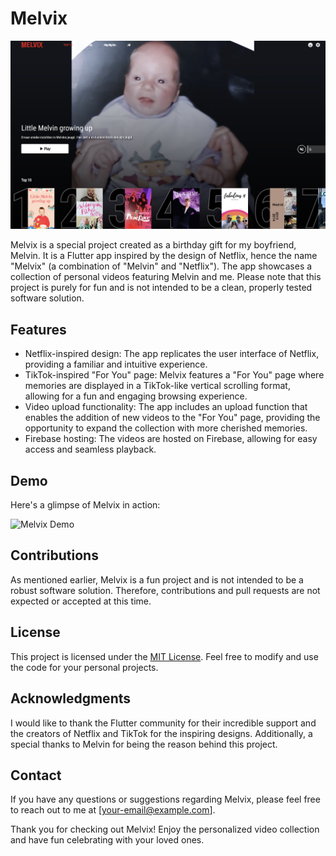 # Melvix

![Melvix Demo](screenshots/Home.png)

Melvix is a special project created as a birthday gift for my boyfriend, Melvin. It is a Flutter app inspired by the design of Netflix, hence the name "Melvix" (a combination of "Melvin" and "Netflix"). The app showcases a collection of personal videos featuring Melvin and me. Please note that this project is purely for fun and is not intended to be a clean, properly tested software solution.

## Features

- Netflix-inspired design: The app replicates the user interface of Netflix, providing a familiar and intuitive experience.
- TikTok-inspired "For You" page: Melvix features a "For You" page where memories are displayed in a TikTok-like vertical scrolling format, allowing for a fun and engaging browsing experience.
- Video upload functionality: The app includes an upload function that enables the addition of new videos to the "For You" page, providing the opportunity to expand the collection with more cherished memories.
- Firebase hosting: The videos are hosted on Firebase, allowing for easy access and seamless playback.

## Demo

Here's a glimpse of Melvix in action:

![Melvix Demo](screenshots/Melvix.gif)

## Contributions

As mentioned earlier, Melvix is a fun project and is not intended to be a robust software solution. Therefore, contributions and pull requests are not expected or accepted at this time.

## License

This project is licensed under the [MIT License](LICENSE). Feel free to modify and use the code for your personal projects.

## Acknowledgments

I would like to thank the Flutter community for their incredible support and the creators of Netflix and TikTok for the inspiring designs. Additionally, a special thanks to Melvin for being the reason behind this project.

## Contact

If you have any questions or suggestions regarding Melvix, please feel free to reach out to me at [your-email@example.com].

Thank you for checking out Melvix! Enjoy the personalized video collection and have fun celebrating with your loved ones.
